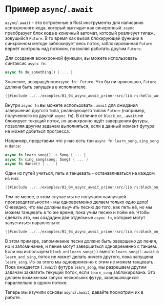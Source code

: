 # Пример `async`/`.await`

`async`/`.await` - это встроенные в Rust 
инструменты для написания асинхронного кода, который выглядит 
как синхронный. 
`async` преобразует блок кода в конечный автомат, 
который реализует типаж, зовущийся `Future`. В то 
время как вызов блокирующей функции в синхронном методе 
заблокирует весь поток, заблокированная `Future` вернёт 
контроль над потоком, позволяя работать другим 
`Future`.

Для создания асинхронной функции, вы можете использовать 
синтаксис `async fn`:

```rust
async fn do_something() { ... }
```

Значение, возвращённое`async fn` - `Future`. Что бы ни произошло, `Future` должна быть запущена в исполнителе.

```rust
{{#include ../../examples/01_04_async_await_primer/src/lib.rs:hello_world}}
```

Внутри `async fn` вы можете использовать 
`.await` для ожидания завершения другого типа, 
реализующего типаж `Future` (например, 
полученного из другой `async fn`). В отличие от 
`block_on`, `.await` не блокирует 
текущий поток, но асинхронно ждёт завершения футуры, позволяя 
другим задачам выполняться, если в данный момент футура не 
может добиться прогресса.

Например, представим что у нас есть три `async fn`: 
`learn_song`, `sing_song` и 
`dance`:

```rust
async fn learn_song() -> Song { ... }
async fn sing_song(song: Song) { ... }
async fn dance() { ... }
```

Один из путей учиться, петь и танцевать - останавливаться на каждом из них:

```rust
{{#include ../../examples/01_04_async_await_primer/src/lib.rs:block_on_each}}
```

Тем не менее, в этом случае мы не получаем наилучшей 
производительности - мы одновременно делаем только одно дело! 
Очевидно, что мы должны выучить песню до того, как петь её, но 
мы можем танцевать в то же время, пока учим песню и поём её. 
Чтобы сделать это, мы создадим две отдельные 
`async fn`, которые могут запуститься параллельно:

```rust
{{#include ../../examples/01_04_async_await_primer/src/lib.rs:block_on_main}}
```

В этом примере, запоминание песни должно быть завершено до 
пения, но и запоминание, и пение могут завершиться 
одновременно с танцем. Если мы используем 
`block_on(learn_song())` вместо 
`learn_song().await` в `learn_and_sing`, 
поток не может делать ничего другого, пока запущена 
`learn_song`. Из-за этого мы одновременно с этим не 
можем танцевать. Пока ожидается (`.await`) футура 
`learn_song`, мы разрешаем другим задачам
захватить текущий поток, если `learn_song` 
заблокирована. Это делаем возможным запуск нескольких футур, 
завершающихся параллельно в одном потоке.

Теперь мы изучили основы `async`/`.await`, давайте посмотрим их в работе.
